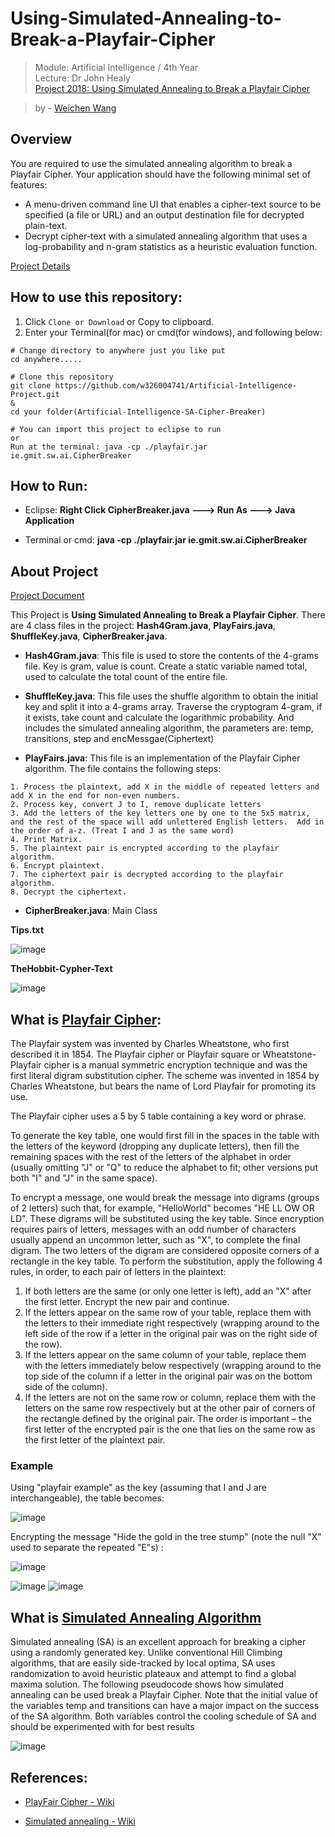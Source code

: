 # Using-Simulated-Annealing-to-Break-a-Playfair-Cipher
> Module: Artificial Intelligence / 4th Year      
> Lecture: Dr John Healy      
> [Project 2018: Using Simulated Annealing to Break a Playfair Cipher](https://github.com/w326004741/Artificial-Intelligence-Project/blob/master/Project-aiAssignment2018.pdf) 

> by - [Weichen Wang](https://w326004741.github.io/)

## Overview
You are required to use the simulated annealing algorithm to break a Playfair Cipher. Your application should have the following minimal set of features:
- A menu-driven command line UI that enables a cipher-text source to be specified (a file or URL) and an output destination file for decrypted plain-text.
- Decrypt cipher-text with a simulated annealing algorithm that uses a log-probability and n-gram statistics as a heuristic evaluation function. 

[Project Details](https://github.com/w326004741/Artificial-Intelligence-Project/blob/master/Project-aiAssignment2018.pdf)


## How to use this repository:
1. Click `Clone or Download` or Copy to clipboard.
2. Enter your Terminal(for mac) or cmd(for windows), and following below:
```
# Change directory to anywhere just you like put
cd anywhere.....

# Clone this repository
git clone https://github.com/w326004741/Artificial-Intelligence-Project.git
&
cd your folder(Artificial-Intelligence-SA-Cipher-Breaker)

# You can import this project to eclipse to run
or
Run at the terminal: java -cp ./playfair.jar ie.gmit.sw.ai.CipherBreaker
```

## How to Run:
- Eclipse: **Right Click CipherBreaker.java ---> Run As ---> Java Application**

- Terminal or cmd: **java -cp ./playfair.jar ie.gmit.sw.ai.CipherBreaker**

## About Project
[Project Document]()

This Project is **Using Simulated Annealing to Break a Playfair Cipher**. There are 4 class files in the project: **Hash4Gram.java**,  **PlayFairs.java**,  **ShuffleKey.java**,  **CipherBreaker.java**.

- **Hash4Gram.java**: This file is used to store the contents of the 4-grams file. Key is gram, value is count. Create a static variable named total, used to calculate the total count of the entire file.

- **ShuffleKey.java**: This file uses the shuffle algorithm to obtain the initial key and split it into a 4-grams array.
Traverse the cryptogram 4-gram, if it exists, take count and calculate the logarithmic probability. And includes the simulated annealing algorithm,  the parameters are: temp, transitions, step and encMessgae(Ciphertext)

- **PlayFairs.java**: This file is an implementation of the Playfair Cipher algorithm. The file contains the following steps:
```
1. Process the plaintext, add X in the middle of repeated letters and add X in the end for non-even numbers.
2. Process key, convert J to I, remove duplicate letters
3. Add the letters of the key letters one by one to the 5x5 matrix, and the rest of the space will add unlettered English letters.  Add in the order of a-z. (Treat I and J as the same word)
4. Print Matrix.
5. The plaintext pair is encrypted according to the playfair algorithm.
6. Encrypt plaintext.
7. The ciphertext pair is decrypted according to the playfair algorithm.
8. Decrypt the ciphertext.
```
- **CipherBreaker.java**: Main Class

**Tips.txt**

![image](https://github.com/w326004741/Artificial-Intelligence-Project/blob/master/image/3691523109889_.pic_hd.jpg)

**TheHobbit-Cypher-Text**

![image](https://github.com/w326004741/Artificial-Intelligence-Project/blob/master/image/3701523109939_.pic_hd.jpg)



## What is [Playfair Cipher](https://en.wikipedia.org/wiki/Playfair_cipher):
The Playfair system was invented by Charles Wheatstone, who first described it in 1854.
The Playfair cipher or Playfair square or Wheatstone-Playfair cipher is a manual symmetric encryption technique and was the first literal digram substitution cipher. The scheme was invented in 1854 by Charles Wheatstone, but bears the name of Lord Playfair for promoting its use.

The Playfair cipher uses a 5 by 5 table containing a key word or phrase. 

To generate the key table, one would first fill in the spaces in the table with the letters of the keyword (dropping any duplicate letters), then fill the remaining spaces with the rest of the letters of the alphabet in order (usually omitting "J" or "Q" to reduce the alphabet to fit; other versions put both "I" and "J" in the same space).

To encrypt a message, one would break the message into digrams (groups of 2 letters) such that, for example, "HelloWorld" becomes "HE LL OW OR LD". These digrams will be substituted using the key table. Since encryption requires pairs of letters, messages with an odd number of characters usually append an uncommon letter, such as "X", to complete the final digram. The two letters of the digram are considered opposite corners of a rectangle in the key table. To perform the substitution, apply the following 4 rules, in order, to each pair of letters in the plaintext:
1. If both letters are the same (or only one letter is left), add an "X" after the first letter. Encrypt the new pair and continue. 
2. If the letters appear on the same row of your table, replace them with the letters to their immediate right respectively (wrapping around to the left side of the row if a letter in the original pair was on the right side of the row).
3. If the letters appear on the same column of your table, replace them with the letters immediately below respectively (wrapping around to the top side of the column if a letter in the original pair was on the bottom side of the column).
4. If the letters are not on the same row or column, replace them with the letters on the same row respectively but at the other pair of corners of the rectangle defined by the original pair. The order is important – the first letter of the encrypted pair is the one that lies on the same row as the first letter of the plaintext pair.

### Example
Using "playfair example" as the key (assuming that I and J are interchangeable), the table becomes:

![image](https://github.com/w326004741/Artificial-Intelligence-Project/blob/master/image/3711523112948_.pic.jpg)

Encrypting the message "Hide the gold in the tree stump" (note the null "X" used to separate the repeated "E"s) :

![image](https://github.com/w326004741/Artificial-Intelligence-Project/blob/master/image/3721523113033_.pic.jpg)


![image](https://github.com/w326004741/Artificial-Intelligence-Project/blob/master/image/3781523113860_.pic.jpg)
![image](https://github.com/w326004741/Artificial-Intelligence-Project/blob/master/image/3791523113874_.pic.jpg)


## What is [Simulated Annealing Algorithm](https://en.wikipedia.org/wiki/Simulated_annealing)
Simulated annealing (SA) is an excellent approach for breaking a cipher using a randomly generated key. Unlike conventional Hill Climbing algorithms, that are easily side-tracked by local optima, SA uses randomization to avoid heuristic plateaux and attempt to find a global maxima solution. The following pseudocode shows how simulated annealing can be used break a Playfair Cipher. Note that the initial value of the variables temp and transitions can have a major impact on the success of the SA algorithm. Both variables control the cooling schedule of SA and should be experimented with for best results

![image](https://github.com/w326004741/Artificial-Intelligence-Project/blob/master/image/3801523114485_.pic.jpg)


## References:
- [PlayFair Cipher - Wiki](https://en.wikipedia.org/wiki/Playfair_cipher)

- [Simulated annealing - Wiki](https://en.wikipedia.org/wiki/Simulated_annealing)
